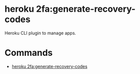 heroku 2fa:generate-recovery-codes
==================================

Heroku CLI plugin to manage apps.
# Commands

* [heroku 2fa:generate-recovery-codes](#2fagenerate-recovery-codes)
